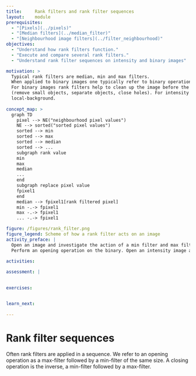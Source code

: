 ```yaml
---
title:     Rank filters and rank filter sequences
layout:    module
prerequisites:
  - "[Pixels](../pixels)"
  - "[Median filters](../median_filter)"
  - "[Neighbourhood image filters](../filter_neighbourhood)"
objectives: 
  - "Understand how rank filters function."
  - "Execute and compare several rank filters."
  - "Understand rank filter sequences on intensity and binary images"

motivation: >
  Typical rank filters are median, min and max filters. 
  When applied to binary images one typically refer to binary operations, such as erosion (min-filter) or dilation (max-filter). 
  For binary images rank filters help to clean up the image before the connected component analysis
  (remove small objects, separate objects, close holes). For intensity images rank filters can be used to compute a 
  local-background. 
  
concept_map: >
  graph TD
    pixel --> NE("neighbourhood pixel values")
    NE --> sorted("sorted pixel values")
    sorted --> min
    sorted --> max
    sorted --> median
    sorted --> ...
    subgraph rank value
    min
    max
    median
    ...
    end
    subgraph replace pixel value
    fpixel1
    end
    median --> fpixel1[rank filtered pixel]
    min -.-> fpixel1
    max -.-> fpixel1
    ... -.-> fpixel1

figure: /figures/rank_filter.png
figure_legend: Scheme of how a rank filter acts on an image
activity_preface: |
  Open an image and investigate the action of a min filter and max filter. Use a binary as an example. 
  Perform an opening operation on the binary. Open an intensity image and perform an opening operation. 
  
activities: 

assessment: | 
 

exercises: 


learn_next:
   
---
```

# Rank filter sequences

Often rank filters are applied in a sequence. We refer to an opening operation as a max-filter followed by a min-filter of the same size. 
A closing operation is the inverse, a min-filter followed by a max-filter. 

